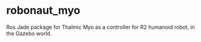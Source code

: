 # robonaut_myo
Ros Jade package for Thalmic Myo as a controller for R2 humanoid robot, in the Gazebo world.
